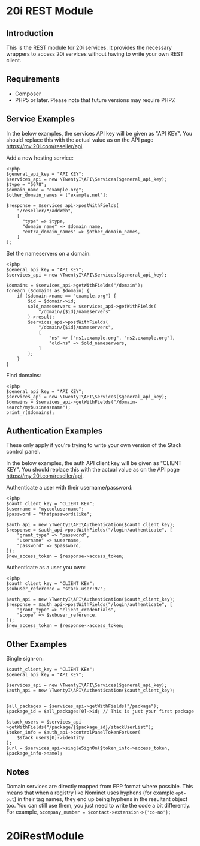 20i REST Module
===============

Introduction
------------

This is the REST module for 20i services. It provides the necessary wrappers to
access 20i services without having to write your own REST client.

Requirements
------------

* Composer
* PHP5 or later. Please note that future versions may require PHP7.

Service Examples
----------------

In the below examples, the services API key will be given as "API KEY". You
should replace this with the actual value as on the API page
https://my.20i.com/reseller/api.

Add a new hosting service:

```
<?php
$general_api_key = "API KEY";
$services_api = new \TwentyI\API\Services($general_api_key);
$type = "5678";
$domain_name = "example.org";
$other_domain_names = ["example.net"];

$response = $services_api->postWithFields(
    "/reseller/*/addWeb",
    [
      "type" => $type,
      "domain_name" => $domain_name,
      "extra_domain_names" => $other_domain_names,
    ]
);
```

Set the nameservers on a domain:

```
<?php
$general_api_key = "API KEY";
$services_api = new \TwentyI\API\Services($general_api_key);

$domains = $services_api->getWithFields("/domain");
foreach ($domains as $domain) {
    if ($domain->name == "example.org") {
        $id = $domain->id;
        $old_nameservers = $services_api->getWithFields(
            "/domain/{$id}/nameservers"
        )->result;
        $services_api->postWithFields(
            "/domain/{$id}/nameservers",
            [
                "ns" => ["ns1.example.org", "ns2.example.org"],
                "old-ns" => $old_nameservers,
            ]
        );
    }
}
```

Find domains:

```
<?php
$general_api_key = "API KEY";
$services_api = new \TwentyI\API\Services($general_api_key);
$domains = $services_api->getWithFields("/domain-search/mybusinessname");
print_r($domains);
```

Authentication Examples
-----------------------

These only apply if you're trying to write your own version of the Stack control
panel.

In the below examples, the auth API client key will be given as "CLIENT KEY".
You should replace this with the actual value as on the API page
https://my.20i.com/reseller/api.

Authenticate a user with their username/password:

```
<?php
$oauth_client_key = "CLIENT KEY";
$username = "mycoolusername";
$password = "thatpasswordilike";

$auth_api = new \TwentyI\API\Authentication($oauth_client_key);
$response = $auth_api->postWithFields("/login/authenticate", [
    "grant_type" => "password",
    "username" => $username,
    "password" => $password,
]);
$new_access_token = $response->access_token;
```

Authenticate as a user you own:

```
<?php
$oauth_client_key = "CLIENT KEY";
$subuser_reference = "stack-user:97";

$auth_api = new \TwentyI\API\Authentication($oauth_client_key);
$response = $auth_api->postWithFields("/login/authenticate", [
    "grant_type" => "client_credentials",
    "scope" => $subuser_reference,
]);
$new_access_token = $response->access_token;
```

Other Examples
--------------

Single sign-on:

```
$oauth_client_key = "CLIENT KEY";
$general_api_key = "API KEY";

$services_api = new \TwentyI\API\Services($general_api_key);
$auth_api = new \TwentyI\API\Authentication($oauth_client_key);


$all_packages = $services_api->getWithFields("/package");
$package_id = $all_packages[0]->id; // This is just your first package

$stack_users = $services_api->getWithFields("/package/{$package_id}/stackUserList");
$token_info = $auth_api->controlPanelTokenForUser(
    $stack_users[0]->identity
);
$url = $services_api->singleSignOn($token_info->access_token, $package_info->name);
```

Notes
-----

Domain services are directly mapped from EPP format where possible. This means
that when a registry like Nominet uses hyphens (for example `opt-out`) in their
tag names, they end up being hyphens in the resultant object too. You can still
use them, you just need to write the code a bit differently. For example,
`$company_number = $contact->extension->{'co-no'};`
# 20iRestModule
